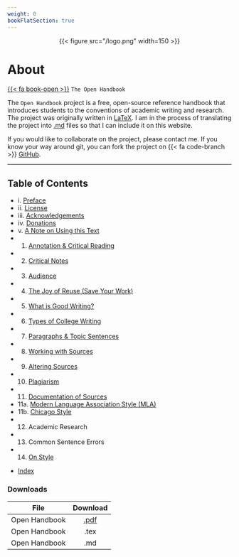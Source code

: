 ```yaml
---
weight: 0
bookFlatSection: true
---
```


<div style="text-align:center">{{< figure src="/logo.png" width=150 >}}</div>

# About

[{{< fa book-open >}}](#) `The Open Handbook` 
        

The `Open Handbook` project is a free, open-source reference handbook that introduces students to the conventions of academic writing and research. The project was originally written in [LaTeX](https://www.latex-project.org/). I am in the process of translating the project into [.md](https://daringfireball.net/projects/markdown/) files so that I can include it on this website. 

If you would like to collaborate on the project, please contact me. If you know your way around git, you can fork the project on {{< fa code-branch >}} [GitHub](https://github.com/stockphrase/no-silo).


---

## Table of Contents

- i. [Preface](/resources/open-handbook/preface/)
- ii. [License](/resources/open-handbook/license/)
- iii. [Acknowledgements](/resources/open-handbook/acknowledgments)
- iv. [Donations](/resources/open-handbook/donations)
- v. [A Note on Using this Text](/resources/open-handbook/using-this-text)
- 1. [Annotation & Critical Reading](/resources/open-handbook/chapter-1/)
- 2. [Critical Notes](/resources/open-handbook/chapter-2)
- 3. [Audience](/resources/open-handbook/chapter-3)
- 4. [The Joy of Reuse (Save Your Work)](/resources/open-handbook/chapter-4)
- 5. [What is Good Writing?](/resources/open-handbook/chapter-5)
- 6. [Types of College Writing](/resources/open-handbook/chapter-6)
- 7. [Paragraphs & Topic Sentences](/resources/open-handbook/chapter-7)
- 8. [Working with Sources](/resources/open-handbook/chapter-8)
- 9. [Altering Sources](/resources/open-handbook/chapter-9)
- 10. [Plagiarism](/resources/open-handbook/chapter-10)
- 11. [Documentation of Sources](/resources/open-handbook/chapter-11)
- 11a. [Modern Language Association Style (MLA)](/resources/open-handbook/chapter-11-mla)
- 11b. [Chicago Style](/resources/open-handbook/chapter-11-chi)
- 12. Academic Research
- 13. Common Sentence Errors
- 14. [On Style](/resources/open-handbook/chapter-14)

* [Index](/resources/open-handbook/keyword-index)


### Downloads

| File   |      Download      
|----------|:-------------:
| Open Handbook |  [.pdf](https://github.com/stockphrase/OpenHandbook/raw/master/Open%20Handbook.pdf)
| Open Handbook |  .tex
| Open Handbook |   .md
